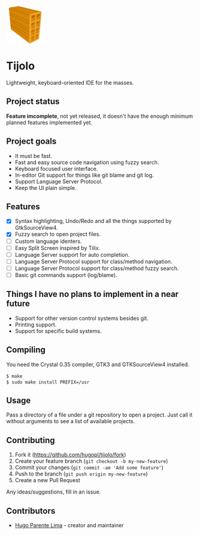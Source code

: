 <img src="./icons/tijolo.svg" width="100" height="100" />

# Tijolo

Lightweight, keyboard-oriented IDE for the masses.

## Project status

**Feature imcomplete**, not yet released, it doesn't have the enough minimum planned features implemented yet.

## Project goals

- It must be fast.
- Fast and easy source code navigation using fuzzy search.
- Keyboard focused user interface.
- In-editor Git support for things like git blame and git log.
- Support Language Server Protocol.
- Keep the UI plain simple.

## Features

 - [x] Syntax highlighting, Undo/Redo and all the things supported by GtkSourceView4.
 - [x] Fuzzy search to open project files.
 - [ ] Custom language identers.
 - [ ] Easy Split Screen inspired by Tilix.
 - [ ] Language Server support for auto completion.
 - [ ] Language Server Protocol support for class/method navigation.
 - [ ] Language Server Protocol support for class/method fuzzy search.
 - [ ] Basic git commands support (log/blame).

## Things I have no plans to implement in a near future

- Support for other version control systems besides git.
- Printing support.
- Support for specific build systems.

## Compiling

You need the Crystal 0.35 compiler, GTK3 and GTKSourceView4 installed.

```
$ make
$ sudo make install PREFIX=/usr
```

## Usage

Pass a directory of a file under a git repository to open a project. Just call it without arguments to see a list of available projects.

## Contributing

1. Fork it (<https://github.com/hugopl/tijolo/fork>)
2. Create your feature branch (`git checkout -b my-new-feature`)
3. Commit your changes (`git commit -am 'Add some feature'`)
4. Push to the branch (`git push origin my-new-feature`)
5. Create a new Pull Request

Any ideas/suggestions, fill in an issue.

## Contributors

- [Hugo Parente Lima](https://github.com/hugopl) - creator and maintainer
